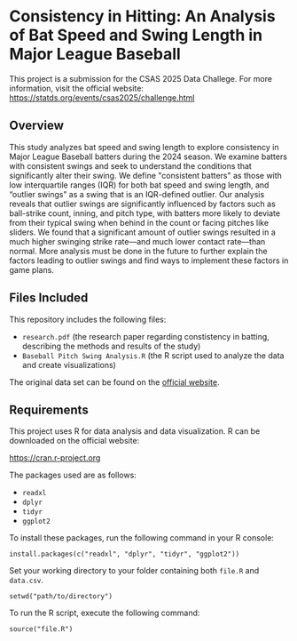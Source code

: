 # Consistency in Hitting: An Analysis of Bat Speed and Swing Length in Major League Baseball

This project is a submission for the CSAS 2025 Data Challege. For more information, visit the official website:
https://statds.org/events/csas2025/challenge.html



## Overview
This study analyzes bat speed and swing length to explore consistency in Major League Baseball batters during the 2024 season. We examine batters with consistent swings and seek to understand the conditions that significantly alter their swing. We define "consistent batters" as those with low interquartile ranges (IQR) for both bat speed and swing length, and “outlier swings” as a swing that is an IQR-defined outlier. Our analysis reveals that outlier swings are significantly influenced by factors such as ball-strike count, inning, and pitch type, with batters more likely to deviate from their typical swing when behind in the count or facing pitches like sliders. We found that a significant amount of outlier swings resulted in a much higher swinging strike rate—and much lower contact rate—than normal. More analysis must be done in the future to further explain the factors leading to outlier swings and find ways to implement these factors in game plans.



## Files Included

This repository includes the following files:
- `research.pdf`   (the research paper regarding constistency in batting, describing the methods and results of the study)
- `Baseball Pitch Swing Analysis.R` (the R script used to analyze the data and create visualizations)

The original data set can be found on the [official website](https://statds.org/events/csas2025/challenge.html).


## Requirements

This project uses R for data analysis and data visualization. R can be downloaded on the official website:

https://cran.r-project.org


The packages used are as follows:

- `readxl`
- `dplyr`
- `tidyr`
- `ggplot2`

To install these packages, run the following command in your R console:

`install.packages(c("readxl", "dplyr", "tidyr", "ggplot2"))`

Set your working directory to your folder containing both `file.R` and `data.csv`.

`setwd("path/to/directory")`

To run the R script, execute the following command:

`source("file.R")`
